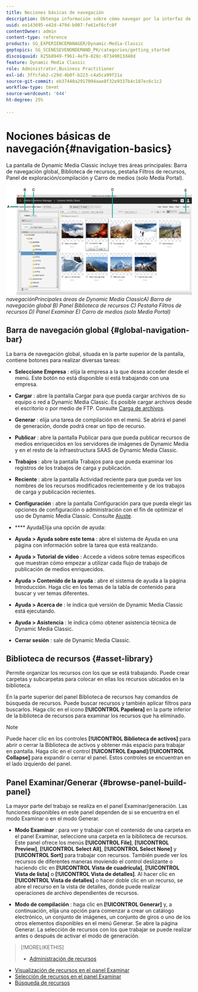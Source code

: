 ```yaml
---
title: Nociones básicas de navegación
description: Obtenga información sobre cómo navegar por la interfaz de usuario de Dynamic Media Classic.
uuid: ee143695-e42d-479d-b907-fe61ef6cfc0f
contentOwner: admin
content-type: reference
products: SG_EXPERIENCEMANAGER/Dynamic-Media-Classic
geptopics: SG_SCENESEVENONDEMAND_PK/categories/getting_started
discoiquuid: 825b8949-f961-4ef9-828c-07349013d40d
feature: Dynamic Media Classic
role: Administrator,Business Practitioner
exl-id: 3ffcfab2-c29d-4b0f-b223-c4a5ca99f21a
source-git-commit: eb37440a2917094aae8f32e9337b4c187ec6c1c2
workflow-type: tm+mt
source-wordcount: '644'
ht-degree: 25%

---
```


# Nociones básicas de navegación{#navigation-basics}

La pantalla de Dynamic Media Classic incluye tres áreas principales: Barra de navegación global, Biblioteca de recursos, pestaña Filtros de recursos, Panel de exploración/compilación y Carro de medios (solo Media Portal).

![Conceptos básicos de ](/help/assets/gs_navigation_basics_popup_popup.png)
*navegaciónPrincipales*
*áreas de Dynamic Media ClassicA) Barra de navegación global B) Panel Biblioteca de recursos C) Pestaña Filtros de recursos D) Panel Examinar E) Carro de medios (solo Media Portal)*

## Barra de navegación global {#global-navigation-bar}

La barra de navegación global, situada en la parte superior de la pantalla, contiene botones para realizar diversas tareas:

* **Seleccione Empresa** : elija la empresa a la que desea acceder desde el menú. Este botón no está disponible si está trabajando con una empresa.

* **Cargar** : abre la pantalla Cargar para que pueda cargar archivos de su equipo o red a Dynamic Media Classic. Es posible cargar archivos desde el escritorio o por medio de FTP. Consulte [Carga de archivos](/help/uploading-files.md).

* **Generar** : elija una tarea de compilación en el menú. Se abrirá el panel de generación, donde podrá crear un tipo de recurso.

* **Publicar** : abre la pantalla Publicar para que pueda publicar recursos de medios enriquecidos en los servidores de imágenes de Dynamic Media y en el resto de la infraestructura SAAS de Dynamic Media Classic.

* **Trabajos** : abre la pantalla Trabajos para que pueda examinar los registros de los trabajos de carga y publicación.

* **Reciente** : abre la pantalla Actividad reciente para que pueda ver los nombres de los recursos modificados recientemente y de los trabajos de carga y publicación recientes.

* **Configuración** : abre la pantalla Configuración para que pueda elegir las opciones de configuración o administración con el fin de optimizar el uso de Dynamic Media Classic. Consulte [Ajuste](/help/setup-basics.md).

* **** AyudaElija una opción de ayuda:

* **Ayuda > Ayuda sobre este tema** : abre el sistema de Ayuda en una página con información sobre la tarea que está realizando.

* **Ayuda > Tutorial de vídeo** : Accede a vídeos sobre temas específicos que muestran cómo empezar a utilizar cada flujo de trabajo de publicación de medios enriquecidos.

* **Ayuda > Contenido de la ayuda** : abre el sistema de ayuda a la página Introducción. Haga clic en los temas de la tabla de contenido para buscar y ver temas diferentes.

* **Ayuda > Acerca de** : le indica qué versión de Dynamic Media Classic está ejecutando.

* **Ayuda > Asistencia** : le indica cómo obtener asistencia técnica de Dynamic Media Classic.

* **Cerrar sesión** : sale de Dynamic Media Classic.

## Biblioteca de recursos {#asset-library}

Permite organizar los recursos con los que se está trabajando. Puede crear carpetas y subcarpetas para colocar en ellas los recursos ubicados en la biblioteca.

En la parte superior del panel Biblioteca de recursos hay comandos de búsqueda de recursos. Puede buscar recursos y también aplicar filtros para buscarlos. Haga clic en el icono **[!UICONTROL Papelera]** en la parte inferior de la biblioteca de recursos para examinar los recursos que ha eliminado.

>[!NOTE]
>
>Puede hacer clic en los controles **[!UICONTROL Biblioteca de activos]** para abrir o cerrar la Biblioteca de activos y obtener más espacio para trabajar en pantalla. Haga clic en el control **[!UICONTROL Expand]**/**[!UICONTROL Collapse]** para expandir o cerrar el panel. Estos controles se encuentran en el lado izquierdo del panel.

## Panel Examinar/Generar {#browse-panel-build-panel}

La mayor parte del trabajo se realiza en el panel Examinar/generación. Las funciones disponibles en este panel dependen de si se encuentra en el modo Examinar o en el modo Generar.

* **Modo Examinar** : para ver y trabajar con el contenido de una carpeta en el panel Examinar, seleccione una carpeta en la biblioteca de recursos. Este panel ofrece los menús **[!UICONTROL File]**, **[!UICONTROL Preview]**, **[!UICONTROL Select All]**, **[!UICONTROL Select None]** y **[!UICONTROL Sort]** para trabajar con recursos. También puede ver los recursos de diferentes maneras moviendo el control deslizante o haciendo clic en **[!UICONTROL Vista de cuadrícula]**, **[!UICONTROL Vista de lista]** o **[!UICONTROL Vista de detalles]**. Al hacer clic en **[!UICONTROL Vista de detalles]** o hacer doble clic en un recurso, se abre el recurso en la vista de detalles, donde puede realizar operaciones de archivo dependientes de recursos.

* **Modo de compilación** : haga clic en  **[!UICONTROL Generar]** y, a continuación, elija una opción para comenzar a crear un catálogo electrónico, un conjunto de imágenes, un conjunto de giros o uno de los otros elementos disponibles en el menú Generar. Se abre la página Generar. La selección de recursos con los que trabajar se puede realizar antes o después de activar el modo de generación.

>[!MORELIKETHIS]
>
>* [Administración de recursos](about-managing-assets.md)
* [Visualización de recursos en el panel Examinar](viewing-assets-browse-panel.md#viewing_assets_in_the_browse_panel)
* [Selección de recursos en el panel Examinar](selecting-assets-browse-panel.md#selecting_assets_in_the_browse_panel)
* [Búsqueda de recursos](searching-assets.md#searching_assets)

